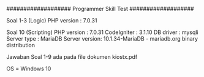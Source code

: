 ###################
Programmer Skill Test
###################

Soal 1-3 (Logic)
PHP version : 7.0.31

Soal 10 (Scripting)
PHP version : 7.0.31
CodeIgniter : 3.1.10
DB driver	: mysqli
Server type : MariaDB
Server version: 10.1.34-MariaDB - mariadb.org binary distribution

Jawaban Soal 1-9 ada pada file dokumen kiostx.pdf

OS = Windows 10


